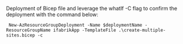 

Deployment of Bicep file and leverage the whatIf -C flag to confirm the deployment with the command below:



     New-AzResourceGroupDeployment -Name $deploymentName -ResourceGroupName ifabrikApp -TemplateFile .\create-multiple-sites.bicep -c 
     
   
